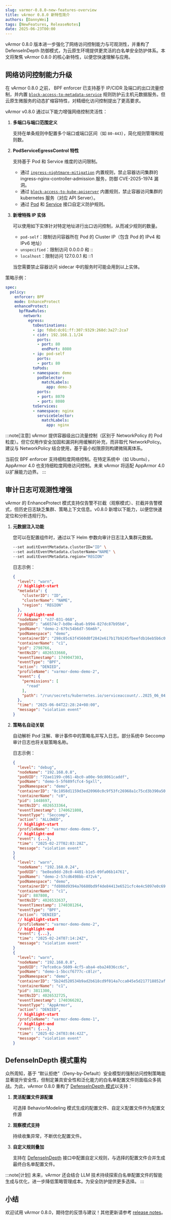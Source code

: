 ```yaml
---
slug: varmor-0.8.0-new-features-overview
title: vArmor 0.8.0 新特性简介
authors: [DannyWei]
tags: [NewFeatures, ReleaseNotes]
date: 2025-06-23T00:00
---
```


vArmor 0.8.0 版本进一步强化了网络访问控制能力与可观测性，并重构了 DefenseInDepth 防御模式，为云原生环境提供更灵活的白名单安全防护体系。本文将聚焦 vArmor 0.8.0 的核心新特性，以便您快速理解与应用。

<!-- truncate -->

## 网络访问控制能力升级

在 vArmor 0.8.0 之前， BPF enforcer 已支持基于 IP/CIDR 及端口的出口流量控制，并内置 [`block-access-to-metadata-service`](https://www.varmor.org/zh-cn/docs/v0.8/guides/policies_and_rules/built_in_rules/attack_protection#block-access-to-metadata-service) 规则防护云主机元数据服务。但云原生微服务的动态扩缩容特性，对精细化访问控制提出了更高要求。

vArmor v0.8.0 通过以下能力增强网络控制灵活性：

1. **多端口与端口范围定义**
  
    支持在单条规则中配置多个端口或端口区间（如 `80-443`），简化规则管理和规则数。

2. **PodServiceEgressControl 特性**

    支持基于 Pod 和 Service 维度的访问限制。

    - 通过 [`ingress-nightmare-mitigation`](https://www.varmor.org/zh-cn/docs/v0.8/guides/policies_and_rules/built_in_rules/vulnerability_mitigation#ingress-nightmare-mitigation) 内置规则，禁止容器访问集群的 ingress-nginx-controller-admission 服务，防御 CVE-2025-1974 漏洞。
    - 通过 [`block-access-to-kube-apiserver`](https://www.varmor.org/zh-cn/docs/v0.8/guides/policies_and_rules/built_in_rules/attack_protection#block-access-to-kube-apiserver) 内置规则，禁止容器访问集群的 kubernetes 服务（对应 API Server）。
    - 通过 [Pod](https://www.varmor.org/docs/v0.8/getting_started/interface_specification#pod) 和 [Service](https://www.varmor.org/docs/v0.8/getting_started/interface_specification#service) 接口自定义防护规则。

3. **新增特殊 IP 实体**

    可以使用如下实体针对特定地址进行出口访问控制，从而减少规则的数量。
    - `pod-self`：限制访问容器所在 Pod 的 Cluster IP（包含 Pod 的 IPv4 和 IPv6 地址）
    - `unspecified`：限制访问 0.0.0.0 和 ::
    - `localhost`：限制访问 127.0.0.1 和 ::1

    当您需要禁止容器访问 sidecar 中的服务时可能会用到以上实体。

策略示例：

```yaml
spec:
  policy:
    enforcer: BPF
    mode: EnhanceProtect
    enhanceProtect:
      bpfRawRules:
        network:
          egress:
            toDestinations:
            - ip: fdbd:dc01:ff:307:9329:268d:3a27:2ca7
            - cidr: 192.168.1.1/24
              ports:
              - port: 80
                endPort: 8080
            - ip: pod-self
              ports:
              - port: 80
            toPods:
            - namespace: demo
              podSelector:
                matchLabels:
                  app: demo-3
              ports:
              - port: 8070
              - port: 8080
            toServices:
            - namespace: nginx
              serviceSelector:
                matchLabels:
                  app: nginx
```

:::note[注意]
vArmor 提供容器级出口流量控制（区别于 NetworkPolicy 的 Pod 粒度）。但它仅用作安全加固和漏洞利用缓解的补充，而非取代 NetworkPolicy。建议与 NetworkPolicy 结合使用，基于最小权限原则构建微隔离体系。

当前仅 BPF enforcer 支持细粒度网络控制。在特定系统中（如 Ubuntu），AppArmor 4.0 也支持细粒度网络访问控制。未来 vArmor 将适配 AppArmor 4.0 以扩展能力边界。
:::

## 审计日志可观测性增强

vArmor 的 EnhanceProtect 模式支持仅告警不拦截（观察模式）、拦截并告警模式，但历史日志缺乏集群、策略上下文信息。v0.8.0 新增以下能力，以便您快速定位和分析违规行为。

1. **元数据注入功能**

    您可以在配置组件时，通过以下 Helm 参数向审计日志注入集群元数据。

    ```bash
    --set auditEventMetadata.clusterID="ID" \ 
    --set auditEventMetadata.clusterName="NAME" \  
    --set auditEventMetadata.region="REGION"  
    ```

    日志示例：
    ```json
    {
      "level": "warn",
      // highlight-start
      "metadata": {
        "clusterID": "ID",
        "clusterName": "NAME",
        "region": "REGION"
      },
      // highlight-end
      "nodeName": "n37-031-068",
      "podUID": "a66574c7-bd0e-4ba6-b994-827dc87b95b6",
      "podName": "demo-2-679c54b6d7-56m6h",
      "podNamespace": "demo",
      "containerID": "298c85c63f4560d0f2842e617b17b9245fbeefdb16eb5b6c0159199cbc731e0c",
      "containerName": "c1",
      "pid": 2798766,
      "mntNsID": 4026533660,
      "eventTimestamp": 1749047303,
      "eventType": "BPF",
      "action": "DENIED",
      "profileName": "varmor-demo-demo-2",
      "event": {
        "permissions": [
          "read"
        ],
        "path": "/run/secrets/kubernetes.io/serviceaccount/..2025_06_04_14_06_33.422982164/token"
      },
      "time": "2025-06-04T22:28:24+08:00",
      "message": "violation event"
    }
    ```

2. **策略名自动关联**

    自动解析 Pod 注解、审计事件中的策略名并写入日志。部分系统中 Seccomp 审计日志也将关联策略名称。
    
    日志示例：

    ```json
    {
      "level": "debug",
      "nodeName": "192.168.0.8",
      "podUID": "72ae1199-c061-4bc0-a00e-9dc8061caddf",
      "podName": "demo-5-5f689fcfc4-5gxll",
      "podNamespace": "demo",
      "containerID": "8c1058d1159d3ed20960c0c9f53fc26968a1c75cd3b390a503e060ffd8c972da",
      "containerName": "c0",
      "pid": 1448697,
      "mntNsID": 4026533364,
      "eventTimestamp": 1740621808,
      "eventType": "Seccomp",
      "action": "ALLOWED",
      // highlight-start
      "profileName": "varmor-demo-demo-5",
      // highlight-end
      "event": {...},
      "time": "2025-02-27T02:03:28Z",
      "message": "violation event"
    }
    {
      "level": "warn",
      "nodeName": "192.168.0.24",
      "podUID": "be8ea9dd-28c0-4401-b1e5-09fa06b14761",
      "podName": "demo-2-57cd6498bb-472vk",
      "podNamespace": "demo",
      "containerID": "fd808d9394a76680bd9f4de84413e6521cfc4e4c5097e0c6904b0f58e5f564cc",
      "containerName": "c1",
      "pid": 887808,
      "mntNsID": 4026532637,
      "eventTimestamp": 1740381264,
      "eventType": "BPF",
      "action": "DENIED",
      // highlight-start
      "profileName": "varmor-demo-demo-2",
      // highlight-end
      "event": {...},
      "time": "2025-02-24T07:14:24Z",
      "message": "violation event"
    }
    {
      "level": "warn",
      "nodeName": "192.168.0.8",
      "podUID": "7efce0ca-5609-4cf5-aba4-eba24036cc6c",
      "podName": "demo-1-5bccf6777c-c8lzr",
      "podNamespace": "demo",
      "containerID": "5b24d520534b9ad2b618cd9f014a7cca045e5d217718852af6d12d587ef2b6c6",
      "containerName": "c1",
      "pid": 3811300,
      "mntNsID": 4026532725,
      "eventTimestamp": 1740366282,
      "eventType": "AppArmor",
      "action": "DENIED",
      // highlight-start
      "profileName": "varmor-demo-demo-1",
      // highlight-end
      "event": {...},
      "time": "2025-02-24T03:04:42Z",
      "message": "violation event"
    }
    ```

## DefenseInDepth 模式重构

众所周知，基于 “默认拒绝”（Deny-by-Default）安全模型的强制访问控制策略能显著提升安全性，但制定兼具安全性和泛化能力的白名单配置文件则面临众多挑战。为此，vArmor 0.8.0 重构了 [DefenseInDepth 模式](https://www.varmor.org/zh-cn/docs/v0.8/guides/policies_and_rules/policy_modes/defense_in_depth)以支持：

1. **灵活配置文件源配置**

    可选择 BehaviorModeling 模式生成的配置文件、自定义配置文件作为配置文件源

2. **观察模式支持**

    持续收集异常，不断优化配置文件。

3. **自定义规则叠加**

    支持在 [DefenseInDepth](https://www.varmor.org/zh-cn/docs/v0.8/getting_started/interface_specification#defenseindepth) 接口中配置自定义规则，与选择的配置文件合并生成最终白名单配置文件。

:::note[计划]
未来，vArmor 还会结合 LLM 技术持续探索白名单配置文件的智能生成与优化，进一步降低策略管理成本。为安全防护提供更多选择。
:::

## 小结

欢迎试用 vArmor 0.8.0，期待您的反馈与建议！其他更新请参考 [release notes](https://github.com/bytedance/vArmor/releases/tag/v0.8.0)。
